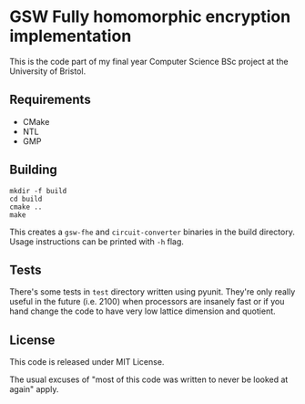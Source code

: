 # GSW Fully homomorphic encryption implementation

This is the code part of my final year Computer Science BSc project at the
University of Bristol.

## Requirements

- CMake
- NTL
- GMP

## Building

```
mkdir -f build
cd build
cmake ..
make
```

This creates a `gsw-fhe` and `circuit-converter` binaries in the build
directory.  Usage instructions can be printed with `-h` flag.

## Tests

There's some tests in `test` directory written using pyunit. They're only
really useful in the future (i.e. 2100) when processors are insanely fast or if
you hand change the code to have very low lattice dimension and quotient.

## License

This code is released under MIT License.

The usual excuses of "most of this code was written to never be looked at
again" apply.
